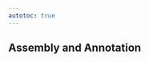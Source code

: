 ```yaml
---
autotoc: true
---
```


<slot name="/events/gcc2024/header" />
<div class="text-center">

## Assembly and Annotation

</div>